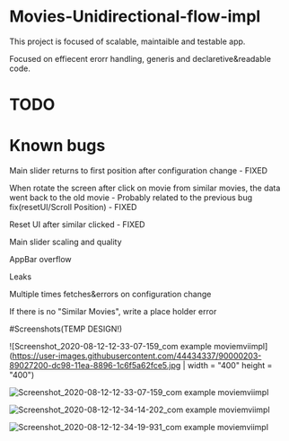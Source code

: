 # Movies-Unidirectional-flow-impl

This project is focused of scalable, maintaible and testable app.

Focused on effiecent erorr handling, generis and declaretive&readable code.

# TODO

# Known bugs

Main slider returns to first position after configuration change - FIXED

When rotate the screen after click on movie from similar movies, the data went back to the old movie - Probably related to the previous bug fix(resetUI/Scroll Position) - FIXED

Reset UI after similar clicked - FIXED

Main slider scaling and quality

AppBar overflow

Leaks

Multiple times fetches&errors on configuration change

If there is no "Similar Movies", write a place holder error

#Screenshots(TEMP DESIGN!)

![Screenshot_2020-08-12-12-33-07-159_com example moviemviimpl](https://user-images.githubusercontent.com/44434337/90000203-89027200-dc98-11ea-8896-1c6f5a62fce5.jpg | width = "400" height = "400")  

![Screenshot_2020-08-12-12-33-07-159_com example moviemviimpl](https://user-images.githubusercontent.com/44434337/90000304-a9323100-dc98-11ea-9895-203c4bf12e09.jpg)

![Screenshot_2020-08-12-12-34-14-202_com example moviemviimpl](https://user-images.githubusercontent.com/44434337/90000339-b6e7b680-dc98-11ea-821e-981b766f2e45.jpg)

![Screenshot_2020-08-12-12-34-19-931_com example moviemviimpl](https://user-images.githubusercontent.com/44434337/90000380-c23ae200-dc98-11ea-9f6a-751a88827791.jpg)





